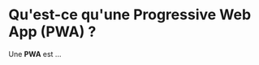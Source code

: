 Qu'est-ce qu'une Progressive Web App (PWA) ?
============================================

Une **PWA** est ...
